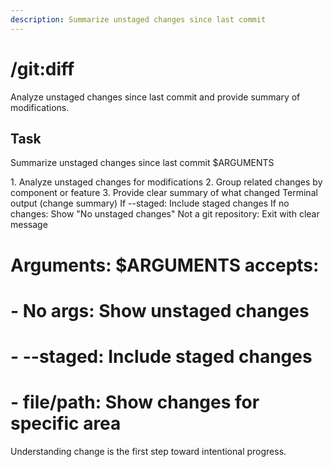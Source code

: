 ```yaml
---
description: Summarize unstaged changes since last commit
---
```


# /git:diff

Analyze unstaged changes since last commit and provide summary of modifications.

## Task

<task>Summarize unstaged changes since last commit $ARGUMENTS</task>

<requirements>
1. Analyze unstaged changes for modifications
2. Group related changes by component or feature
3. Provide clear summary of what changed
</requirements>

<output>
Terminal output (change summary)
</output>

<conditional>
If --staged: Include staged changes
If no changes: Show "No unstaged changes"
</conditional>

<error-handling>
Not a git repository: Exit with clear message
</error-handling>

# Arguments: $ARGUMENTS accepts:
# - No args: Show unstaged changes
# - --staged: Include staged changes
# - file/path: Show changes for specific area

Understanding change is the first step toward intentional progress.